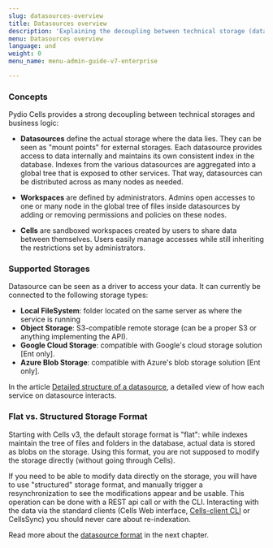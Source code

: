 ```yaml
---
slug: datasources-overview
title: Datasources overview
description: 'Explaining the decoupling between technical storage (datasource: where the system gets the data) and business logic (workspace: where the user finds it)'
menu: Datasources overview
language: und
weight: 0
menu_name: menu-admin-guide-v7-enterprise

---
```

### Concepts

Pydio Cells provides a strong decoupling between technical storages and business logic:

- **Datasources** define the actual storage where the data lies. They can be seen as "mount points" for external storages. Each datasource provides access to data internally and maintains its own consistent index in the database. Indexes from the various datasources are aggregated into a global tree that is exposed to other services. That way, datasources can be distributed across as many nodes as needed.

- **Workspaces** are defined by administrators. Admins open accesses to one or many node in the global tree of files inside datasources by adding or removing permissions and policies on these nodes.

- **Cells** are sandboxed workspaces created by users to share data between themselves. Users easily manage accesses while still inheriting the restrictions set by administrators.

### Supported Storages

Datasource can be seen as a driver to access your data. It can currently be connected to the following storage types:

- **Local FileSystem**: folder located on the same server as where the service is running
- **Object Storage**: S3-compatible remote storage (can be a proper S3 or anything implementing the API).
- **Google Cloud Storage**: compatible with Google's cloud storage solution [Ent only].
- **Azure Blob Storage**: compatible with Azure's blob storage solution [Ent only].

In the article [Detailed structure of a datasource](/cells-v4/admin-guide/connect-your-storage/datasource-format/index), a detailed view of how each service on datasource interacts.

### Flat vs. Structured Storage Format 

Starting with Cells v3, the default storage format is "flat": while indexes maintain the tree of files and folders in the database, actual data is stored as blobs on the storage. Using this format, you are not supposed to modify the storage directly (without going through Cells). 

If you need to be able to modify data directly on the storage, you will have to use "structured" storage format, and manually trigger a resynchronization to see the modifications appear and be usable. This operation can be done with a REST api call or with the CLI. Interacting with the data via the standard clients (Cells Web interface, [Cells-client CLI](https://github.com/pydio/cells-client) or CellsSync) you should never care about re-indexation.

Read more about the [datasource format](/cells-v4/admin-guide/connect-your-storage/datasource-format/index) in the next chapter.

